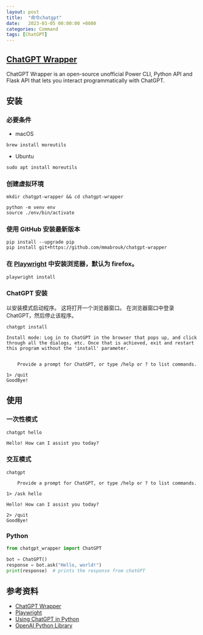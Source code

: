 ```yaml
---
layout: post
title:  "命令chatgpt"
date:   2023-03-05 00:00:00 +0800
categories: Command
tags: [ChatGPT]
---
```


## [ChatGPT Wrapper](https://github.com/mmabrouk/chatgpt-wrapper)
ChatGPT Wrapper is an open-source unofficial Power CLI, Python API and Flask API that lets you interact programmatically with ChatGPT.

## 安装
### 必要条件
* macOS
```shell
brew install moreutils
```

* Ubuntu
```shell
sudo apt install moreutils
```

### 创建虚拟环境
```shell
mkdir chatgpt-wrapper && cd chatgpt-wrapper

python -m venv env
source ./env/bin/activate
```

### 使用 GitHub 安装最新版本
```shell
pip install --upgrade pip
pip install git+https://github.com/mmabrouk/chatgpt-wrapper
```

### 在 [Playwright](https://playwright.dev/python/) 中安装浏览器，默认为 firefox。
```shell
playwright install
```

### ChatGPT 安装
以安装模式启动程序。 这将打开一个浏览器窗口。 在浏览器窗口中登录 ChatGPT，然后停止该程序。

```shell
chatgpt install
```
```
Install mode: Log in to ChatGPT in the browser that pops up, and click
through all the dialogs, etc. Once that is achieved, exit and restart
this program without the 'install' parameter.


    Provide a prompt for ChatGPT, or type /help or ? to list commands.                                                        

1> /quit
GoodBye!
```

## 使用
### 一次性模式
```shell
chatgpt hello   
```
```
Hello! How can I assist you today?
```

### 交互模式
```shell
chatgpt 

    Provide a prompt for ChatGPT, or type /help or ? to list commands.                                                        

```
```
1> /ask hello

Hello! How can I assist you today?

2> /quit
GoodBye!
```

### Python
```py
from chatgpt_wrapper import ChatGPT

bot = ChatGPT()
response = bot.ask("Hello, world!")
print(response)  # prints the response from chatGPT
```

## 参考资料
* [ChatGPT Wrapper](https://github.com/mmabrouk/chatgpt-wrapper)
* [Playwright](https://playwright.dev/python/)
* [Using ChatGPT in Python](https://medium.com/geekculture/using-chatgpt-in-python-eeaed9847e72)
* [OpenAI Python Library](https://github.com/openai/openai-python)
